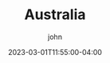 ---
date: 2023-03-01T11:55:00-04:00
title: "Australia"
ab: "ASTL"
seo_title: "Contact Australia Senators and Member of parliament"
description: Contact Australia representatives
author: john
url: /australia/
flag:
weight: 1
---